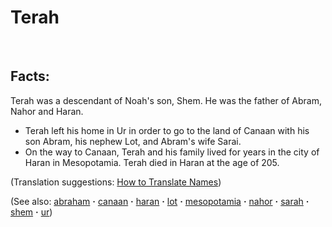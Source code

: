 # Terah #

​

## Facts: ##

Terah was a descendant of Noah's son, Shem. He was the father of Abram, Nahor and Haran.

* Terah left his home in Ur in order to go to the land of Canaan with his son Abram, his nephew Lot, and Abram's wife Sarai.
* On the way to Canaan, Terah and his family lived for years in the city of Haran in Mesopotamia. Terah died in Haran at the age of 205.

(Translation suggestions: [How to Translate Names](https://git.door43.org/Door43/en-ta-translate-vol1/src/master/content/translate_names.md))

(See also: [abraham](../other/abraham.md) **·** [canaan](../other/canaan.md) **·** [haran](../other/haran.md) **·** [lot](../other/lot.md) **·** [mesopotamia](../other/mesopotamia.md) **·** [nahor](../other/nahor.md) **·** [sarah](../other/sarah.md) **·** [shem](../other/shem.md) **·** [ur](../other/ur.md))


